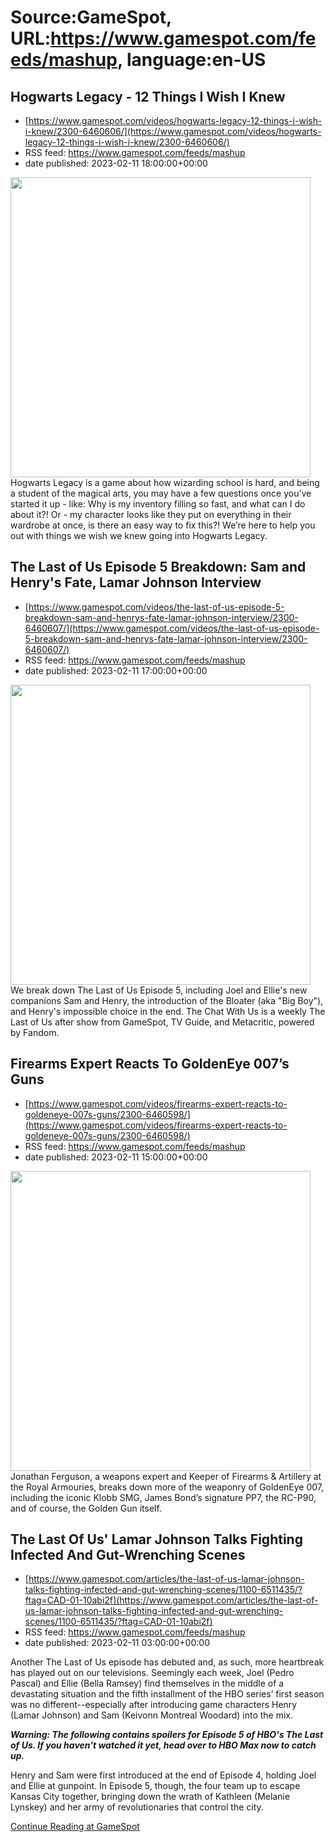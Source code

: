# Source:GameSpot, URL:https://www.gamespot.com/feeds/mashup, language:en-US

## Hogwarts Legacy - 12 Things I Wish I Knew
 - [https://www.gamespot.com/videos/hogwarts-legacy-12-things-i-wish-i-knew/2300-6460606/](https://www.gamespot.com/videos/hogwarts-legacy-12-things-i-wish-i-knew/2300-6460606/)
 - RSS feed: https://www.gamespot.com/feeds/mashup
 - date published: 2023-02-11 18:00:00+00:00

<img height="480" src="https://www.gamespot.com/a/uploads/square_medium/1574/15746725/4098004-feature_hogtips_v4_site.jpg" width="480" /> Hogwarts Legacy is a game about how wizarding school is hard, and being a student of the magical arts, you may have a few questions once you’ve started it up - like: Why is my inventory filling so fast, and what can I do about it?! Or - my character looks like they put on everything in their wardrobe at once, is there an easy way to fix this?! We’re here to help you out with things we wish we knew going into Hogwarts Legacy.

## The Last of Us Episode 5 Breakdown: Sam and Henry's Fate, Lamar Johnson Interview
 - [https://www.gamespot.com/videos/the-last-of-us-episode-5-breakdown-sam-and-henrys-fate-lamar-johnson-interview/2300-6460607/](https://www.gamespot.com/videos/the-last-of-us-episode-5-breakdown-sam-and-henrys-fate-lamar-johnson-interview/2300-6460607/)
 - RSS feed: https://www.gamespot.com/feeds/mashup
 - date published: 2023-02-11 17:00:00+00:00

<img height="480" src="https://www.gamespot.com/a/uploads/square_medium/1352/13527689/4098097-230210_gsu_last-of-us-e5_site.jpg" width="480" /> We break down The Last of Us Episode 5, including Joel and Ellie's new companions Sam and Henry, the introduction of the Bloater (aka "Big Boy"), and Henry's impossible choice in the end. The Chat With Us is a weekly The Last of Us after show from GameSpot, TV Guide, and Metacritic, powered by Fandom.

## Firearms Expert Reacts To GoldenEye 007’s Guns
 - [https://www.gamespot.com/videos/firearms-expert-reacts-to-goldeneye-007s-guns/2300-6460598/](https://www.gamespot.com/videos/firearms-expert-reacts-to-goldeneye-007s-guns/2300-6460598/)
 - RSS feed: https://www.gamespot.com/feeds/mashup
 - date published: 2023-02-11 15:00:00+00:00

<img height="480" src="https://www.gamespot.com/a/uploads/square_medium/1571/15719603/4097662-goldeneye_site.jpg" width="480" /> Jonathan Ferguson, a weapons expert and Keeper of Firearms &amp; Artillery at the Royal Armouries, breaks down more of the weaponry of GoldenEye 007, including the iconic Klobb SMG, James Bond’s signature PP7, the RC-P90, and of course, the Golden Gun itself.

## The Last Of Us' Lamar Johnson Talks Fighting Infected And Gut-Wrenching Scenes
 - [https://www.gamespot.com/articles/the-last-of-us-lamar-johnson-talks-fighting-infected-and-gut-wrenching-scenes/1100-6511435/?ftag=CAD-01-10abi2f](https://www.gamespot.com/articles/the-last-of-us-lamar-johnson-talks-fighting-infected-and-gut-wrenching-scenes/1100-6511435/?ftag=CAD-01-10abi2f)
 - RSS feed: https://www.gamespot.com/feeds/mashup
 - date published: 2023-02-11 03:00:00+00:00

<p dir="ltr">Another The Last of Us episode has debuted and, as such, more heartbreak has played out on our televisions. Seemingly each week, Joel (Pedro Pascal) and Ellie (Bella Ramsey) find themselves in the middle of a devastating situation and the fifth installment of the HBO series’ first season was no different--especially after introducing game characters Henry (Lamar Johnson) and Sam (Keivonn Montreal Woodard) into the mix.</p><p dir="ltr"><em><strong>Warning: The following contains spoilers for Episode 5 of HBO's The Last of Us. If you haven't watched it yet, head over to HBO Max now to catch up.</strong></em></p><p dir="ltr">Henry and Sam were first introduced at the end of Episode 4, holding Joel and Ellie at gunpoint. In Episode 5, though, the four team up to escape Kansas City together, bringing down the wrath of Kathleen (Melanie Lynskey) and her army of revolutionaries that control the city.</p><a href="https://www.gamespot.com/articles/the-last-of-us-lamar-johnson-talks-fighting-infected-and-gut-wrenching-scenes/1100-6511435/?ftag=CAD-01-10abi2f/">Continue Reading at GameSpot</a>

